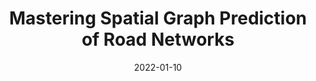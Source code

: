 ---
title: "Mastering Spatial Graph Prediction of Road Networks"
collection: publications
permalink: https://arxiv.org/abs/2210.00828
date: 2022-01-10
venue: 'arXiv preprint arXiv:2210.00828'
citation: 'Anagnostidis, S., Lucchi, A., & Hofmann, T. (2022). Mastering Spatial Graph Prediction of Road Networks. arXiv preprint arXiv:2210.00828.'
---